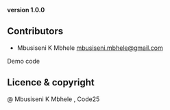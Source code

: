 **version 1.0.0**



## Contributors 

- Mbusiseni K Mbhele <mbusiseni.mbhele@gmail.com>

Demo code 


## Licence & copyright
@ Mbusiseni K Mbhele , Code25 
